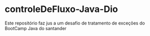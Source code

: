 # controleDeFluxo-Java-Dio
Este repositório faz jus a um desafio de tratamento de exceções do BootCamp Java do santander
